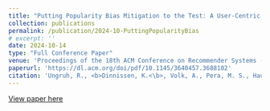 ```yaml
---
title: "Putting Popularity Bias Mitigation to the Test: A User-Centric Evaluation in Music Recommenders"
collection: publications
permalink: /publication/2024-10-PuttingPopularityBias
# excerpt: ''
date: 2024-10-14
type: "Full Conference Paper"
venue: 'Proceedings of the 18th ACM Conference on Recommender Systems (RecSys `24)'
paperurl: 'https://dl.acm.org/doi/pdf/10.1145/3640457.3688102'
citation: 'Ungruh, R., <b>Dinnissen, K.<\b>, Volk, A., Pera, M. S., Hauptmann, H. (2024). Putting Popularity Bias Mitigation to the Test: A User-Centric Evaluation in Music Recommenders. In <i>Proceedings of the 18th ACM Conference on Recommender Systems (RecSys `24), October 14-18, 2024, Bari, Italy.</i> 169-178.'
---
```


<!-- 
Popularity bias is a prominent phenomenon in recommender systems (RS), especially in the music domain. Although popularity bias mitigation techniques are known to enhance the fairness of RS while maintaining their high performance, there is a lack of understanding regarding users’ actual perception of the suggested music. To address this gap, we conducted a user study (n=40) exploring user satisfaction and perception of personalized music recommendations generated by algorithms that explicitly mitigate popularity bias. Specifically, we investigate item-centered and user-centered bias mitigation techniques, aiming to ensure fairness for artists or users, respectively. Results show that neither mitigation technique harms the users’ satisfaction with the recommendation lists despite promoting underrepresented items. However, the item-centered mitigation technique impacts user perception; by promoting less popular items, it reduces users’ familiarity with the items. Lower familiarity evokes discovery—the feeling that the recommendations enrich the user’s taste. We demonstrate that this can ultimately lead to higher satisfaction, highlighting the potential of less-popular recommendations to improve the user experience. -->

[View paper here](https://dl.acm.org/doi/pdf/10.1145/3640457.3688102)
<!-- 
Ungruh, R., <b>Dinnissen, K.<\b>, Volk, A., Pera, M. S., Hauptmann, H. (2024). Fairness and Transparency in Music Recommender Systems: Improvements for Artists. In <i>Proceedings of the 18th ACM Conference on Recommender Systems (RecSys `24), October 14-18, 2024, Bari, Italy.</i> 169-178. https://dl.acm.org/doi/pdf/10.1145/3640457.3688102 -->